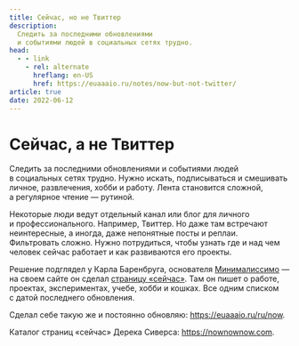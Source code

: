 ```yaml
---
title: Сейчас, но не Твиттер
description:
  Следить за последними обновлениями
  и событиями людей в социальных сетях трудно.
head:
  - - link
    - rel: alternate
      hreflang: en-US
      href: https://euaaaio.ru/notes/now-but-not-twitter/
article: true
date: 2022-06-12
---
```


# Сейчас, а не Твиттер

Следить за последними обновлениями и событиями людей в социальных сетях трудно.
Нужно искать, подписываться и смешивать личное, развлечения, хобби и работу.
Лента становится сложной, а регулярное чтение — рутиной.

Некоторые люди ведут отдельный канал или блог для личного и профессионального.
Например, Твиттер. Но даже там встречают неинтересные, а иногда, даже
непонятные посты и реплаи. Фильтровать сложно. Нужно потрудиться, чтобы узнать
где и над чем человек сейчас работает и как развиваются его проекты.

Решение подглядел у Карла Баренбруга, основателя
[Минималиссимо](https://minimalissimo.com) — на своем сайте он сделал
[страницу «сейчас»](https://cmhb.de/now). Там он пишет о работе, проектах,
экспериментах, учебе, хобби и кошках. Все одним списком с датой последнего
обновления.

Сделал себе такую же и постоянно обновляю: https://euaaaio.ru/ru/now.

Каталог страниц «сейчас» Дерека Сиверса: https://nownownow.com.
